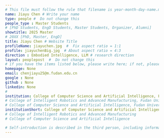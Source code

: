 ```yaml
---
# This file must follow the rule that filename is year-month-day-name.md .
name: Jiayu Chen # Write your name
type: people #  Do not change this
people_type : Master Students
# [PhD Students, EngD Students, Master Students, Organizer, Alumni]
showtitle: 2025 Master
# 20XX [PhD, Master, EngD]
title: Jiayu Chen # Website Title
profileName: jiayuchen.jpg  #  Fix aspect ratio = 1:1  
profile: jiayuchenBig.jpg  # About aspect ratio = 4:3
direction : Embodied Intelligence, LLM # research direction
layout: peoplepost  #  Do not change this
# if you have the items listed below, please write here; if not, please write None.
homepage: None
email: chenjiayu25@m.fudan.edu.cn
google : None
github : None
linkedin: None
# 
institution: College of Computer Science and Artificial Intelligence, Fudan University
# College of Intelligent Robotics and Advanced Manufacturing, Fudan University
# College of Computer Science and Artificial Intelligence, Fudan University
institutionShort: College of Computer Science and Artificial Intelligence
# College of Intelligent Robotics and Advanced Manufacturing
# College of Computer Science and Artificial Intelligence

# Self-introduction is described in the third person, including information such as educational experience(B/M/P), graduation career development 
---
```










 

